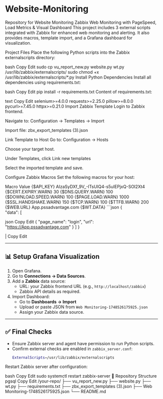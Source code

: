 # Website-Monitoring
Repository for Website Monitoring 
Zabbix Web Monitoring with PageSpeed, Load Metrics & Visual Dashboard
This project includes 3 external scripts integrated with Zabbix for enhanced web monitoring and alerting. It also provides macros, template import, and a Grafana dashboard for visualization.

Project Files
Place the following Python scripts into the Zabbix externalscripts directory:

bash
Copy
Edit
sudo cp vu_report_new.py website.py wt.py /usr/lib/zabbix/externalscripts/
sudo chmod +x /usr/lib/zabbix/externalscripts/*.py
Install Python Dependencies
Install all dependencies using requirements.txt:

bash
Copy
Edit
pip install -r requirements.txt
Content of requirements.txt:

text
Copy
Edit
selenium>=4.0.0
requests>=2.25.0
pillow>=8.0.0
pycurl>=7.45.0
httpx>=0.21.0
Import Zabbix Template
Login to Zabbix frontend.

Navigate to: Configuration → Templates → Import

Import file: zbx_export_templates (3).json

Link Template to Host
Go to: Configuration → Hosts

Choose your target host.

Under Templates, click Link new templates

Select the imported template and save.

Configure Zabbix Macros
Set the following macros for your host:

Macro	Value
{$API_KEY}	AIzaSyDXf_9V_-ITsUIQ4-s5uIEPjxQ-SOl2Xt4
{$CERT.EXPIRY.WARN}	30
{$DNS.QUERY.WARN}	100
{$DOWNLOAD.SPEED.WARN}	100
{$PAGE.LOAD.WARN}	1000
{$SSL.HANDSHAKE.WARN}	150
{$TCP.WARN}	100
{$TTFB.WARN}	200
{$WEB.URL}	App.pssadvantage.com
{$WT.DATA}	```json
{	
"data": [	

json
Copy
Edit
{
  "page_name": "login",
  "url": "https://App.pssadvantage.com"
}
]
}

|
Copy
Edit

---

## 📊 Setup Grafana Visualization

1. Open Grafana.
2. Go to **Connections → Data Sources**.
3. Add a **Zabbix** data source:
   - URL: your Zabbix frontend URL (e.g., `http://localhost/zabbix`)
   - Zabbix API details as required.
4. Import Dashboard:
   - Go to **Dashboards → Import**
   - Upload or paste JSON from `Web Monitoring-1748526175925.json`
   - Assign your Zabbix data source.

---

## ✅ Final Checks

- Ensure Zabbix server and agent have permission to run Python scripts.
- Confirm external checks are enabled in `zabbix_server.conf`:
  ```bash
  ExternalScripts=/usr/lib/zabbix/externalscripts
Restart Zabbix server after configuration:

bash
Copy
Edit
sudo systemctl restart zabbix-server
📁 Repository Structure
pgsql
Copy
Edit
/your-repo/
├── vu_report_new.py
├── website.py
├── wt.py
├── requirements.txt
├── zbx_export_templates (3).json
├── Web Monitoring-1748526175925.json
└── README.md
